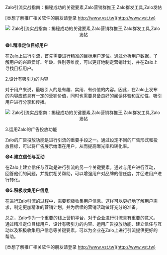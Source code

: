 Zalo引流实战指南：揭秘成功的关键要素,Zalo营销群推王,Zalo群发工具,Zalo发帖

[😍想了解推广相关软件的朋友请登录 http://www.vst.tw](http://www.vst.tw)

 <center><img src="https://vst.tw/MP4/tuiguang/png/1.png" alt="Zalo引流实战指南：揭秘成功的关键要素,Zalo营销群推王,Zalo群发工具,Zalo发帖"></center>

**😄1.精准定位目标用户**

在Zalo上进行引流，首先需要进行精准的目标用户定位。通过分析用户数据，了解用户的兴趣爱好、年龄、性别等维度，可以更好地制定营销计划，并在Zalo上寻找目标用户。

2.设计有吸引力的内容

对于用户来说，最吸引人的是有趣、实用、有价值的内容。因此，在Zalo上发布的内容应该具有一定的营销价值，同时也需要具备良好的阅读体验和互动性，吸引用户进行分享和传播。

 <center><img src="https://vst.tw/MP4/tuiguang/png/7.png" alt="Zalo引流实战指南：揭秘成功的关键要素,Zalo营销群推王,Zalo群发工具,Zalo发帖"></center>

3.运用Zalo的广告投放功能

Zalo的广告投放功能是进行引流的重要手段之一。通过设定不同的广告形式和投放目标，可以将广告展示给潜在用户，从而提高曝光率和转化率。

**😄4.建立信任与互动**

在Zalo上建立信任与互动是进行引流的另一个关键要素。通过与用户进行互动，回答他们的问题，并提供相关帮助，可以增强用户对品牌的信任度，并促进用户进行转化。

**😄5.积极收集用户信息**

在进行Zalo引流的过程中，需要积极收集用户信息。这样可以更好地了解用户需求，制定更加精准的营销计划，并为后续的营销活动做好充分的准备。

总之，Zalo作为一个重要的线上营销平台，对于企业进行引流具有重要的意义。通过精准定位目标用户、设计有吸引力的内容、运用广告投放功能、建立信任与互动以及积极收集用户信息等关键要素，可以为企业在Zalo上进行引流提供更好的帮助。

[😍想了解推广相关软件的朋友请登录 http://www.vst.tw](http://www.vst.tw)



